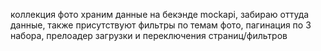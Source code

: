 коллекция фото храним данные на бекэнде mockapi, забираю оттуда данные, также присутствуют фильтры по темам фото, пагинация по 3 набора, прелоадер загрузки и переключения страниц/фильтров
